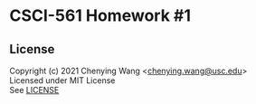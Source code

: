 # CSCI-561 Homework #1


## License

Copyright (c) 2021 Chenying Wang \<chenying.wang@usc.edu\> \
Licensed under MIT License \
See [LICENSE](./LICENSE)
